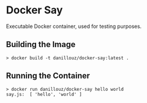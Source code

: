 # Docker Say

Executable Docker container, used for testing purposes.

## Building the Image

```
> docker build -t danillouz/docker-say:latest .
```

## Running the Container

```
> docker run danillouz/docker-say hello world
say.js:  [ 'hello', 'world' ]
```
